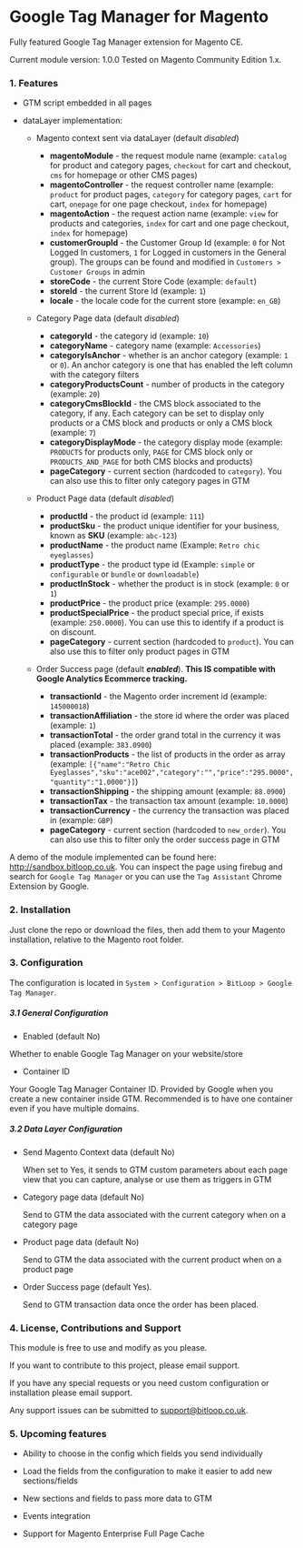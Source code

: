 # Google Tag Manager for Magento

Fully featured Google Tag Manager extension for Magento CE. 

Current module version: 1.0.0
Tested on Magento Community Edition 1.x. 

### 1. Features

* GTM script embedded in all pages

* dataLayer implementation:

	* Magento context sent via dataLayer (default *disabled*)
	
		* **magentoModule** - the request module name (example: `catalog` for product and category pages, `checkout` for cart and checkout, `cms` for homepage or other CMS pages)
    	* **magentoController** - the request controller name (example: `product` for product pages, `category` for category pages, `cart` for cart, `onepage` for one page checkout, `index` for homepage)
    	* **magentoAction** - the request action name (example: `view` for products and categories, `index` for cart and one page checkout, `index` for homepage)
    	* **customerGroupId** - the Customer Group Id (example: `0` for Not Logged In customers, `1` for Logged in customers in the General group). The groups can be found and modified in `Customers > Customer Groups` in admin
    	* **storeCode** - the current Store Code (example: `default`)
    	* **storeId** - the current Store Id (example: `1`)
    	* **locale** - the locale code for the current store (example: `en_GB`)

	* Category Page data (default *disabled*)
	
		* **categoryId** - the category id (example: `10`)
    	* **categoryName** - category name (example: `Accessories`)
    	* **categoryIsAnchor** - whether is an anchor category (example: `1` or `0`). An anchor category is one that has enabled the left column with the category filters
    	* **categoryProductsCount** - number of products in the category (example: `20`)
    	* **categoryCmsBlockId** - the CMS block associated to the category, if any. Each category can be set to display only products or a CMS block and products or only a CMS block (example: `7`)
    	* **categoryDisplayMode** - the category display mode (example: `PRODUCTS` for products only, `PAGE` for CMS block only or `PRODUCTS_AND_PAGE` for both CMS blocks and products)
    	* **pageCategory** - current section (hardcoded to `category`). You can also use this to filter only category pages in GTM
	
	* Product Page data (default *disabled*)
	
		* **productId** - the product id (example: `111`)
    	* **productSku** - the product unique identifier for your business, known as **SKU** (example: `abc-123`)
    	* **productName** - the product name (Example: `Retro chic eyeglasses`)
    	* **productType** - the product type id (Example: `simple` or `configurable` or `bundle` or `downloadable`)
    	* **productInStock** - whether the product is in stock (example: `0` or `1`)
    	* **productPrice** - the product price (example: `295.0000`)
    	* **productSpecialPrice** - the product special price, if exists (example: `250.0000`). You can use this to identify if a product is on discount.
    	* **pageCategory** - current section (hardcoded to `product`). You can also use this to filter only product pages in GTM
	
	* Order Success page (default ***enabled***). **This IS compatible with Google Analytics Ecommerce tracking.**
	    
	    * **transactionId** - the Magento order increment id (example: `145000018`)
        * **transactionAffiliation** - the store id where the order was placed (example: `1`)
        * **transactionTotal** - the order grand total in the currency it was placed (example: `383.0900`)
        * **transactionProducts** - the list of products in the order as array (example: `[{"name":"Retro Chic Eyeglasses","sku":"ace002","category":"","price":"295.0000","quantity":"1.0000"}]`)
        * **transactionShipping** - the shipping amount (example: `88.0900`)
        * **transactionTax** - the transaction tax amount (example: `10.0000`)
        * **transactionCurrency** - the currency the transaction was placed in (example: `GBP`)
        * **pageCategory** - current section (hardcoded to `new_order`). You can also use this to filter only the order success page in GTM
	
A demo of the module implemented can be found here: http://sandbox.bitloop.co.uk. You can inspect the page using firebug and search for `Google Tag Manager` or you can use the `Tag Assistant` Chrome Extension by Google.
	
### 2. Installation

Just clone the repo or download the files, then add them to your Magento installation, relative to the Magento root folder.

### 3. Configuration

The configuration is located in `System > Configuration > BitLoop > Google Tag Manager`.

##### 3.1 General Configuration

* Enabled (default No)

Whether to enable Google Tag Manager on your website/store

* Container ID

Your Google Tag Manager Container ID. Provided by Google when you create a new container inside GTM. Recommended is to have one container even if you have multiple domains.

##### 3.2 Data Layer Configuration

* Send Magento Context data (default No)

    When set to Yes, it sends to GTM custom parameters about each page view that you can capture, analyse or use them as triggers in GTM

* Category page data (default No)

    Send to GTM the data associated with the current category when on a category page

* Product page data (default No)

    Send to GTM the data associated with the current product when on a product page

* Order Success page (default Yes). 

    Send to GTM transaction data once the order has been placed. 

### 4. License, Contributions and Support

This module is free to use and modify as you please. 

If you want to contribute to this project, please email support.

If you have any special requests or you need custom configuration or installation please email support.

Any support issues can be submitted to support@bitloop.co.uk.

### 5. Upcoming features

* Ability to choose in the config which fields you send individually

* Load the fields from the configuration to make it easier to add new sections/fields

* New sections and fields to pass more data to GTM

* Events integration

* Support for Magento Enterprise Full Page Cache